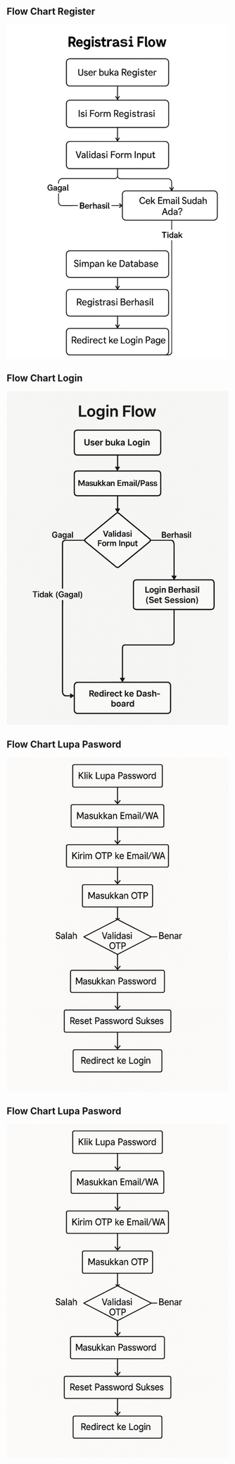 ## Flow Chart Register

![Register](flowchart/registerflow.jpeg)

## Flow Chart Login

![Login](flowchart/loginflow.jpeg)


## Flow Chart Lupa Pasword

![Login](flowchart/Paswordflow.jpeg)


## Flow Chart Lupa Pasword

![Login](flowchart/Paswordflow.jpeg)
